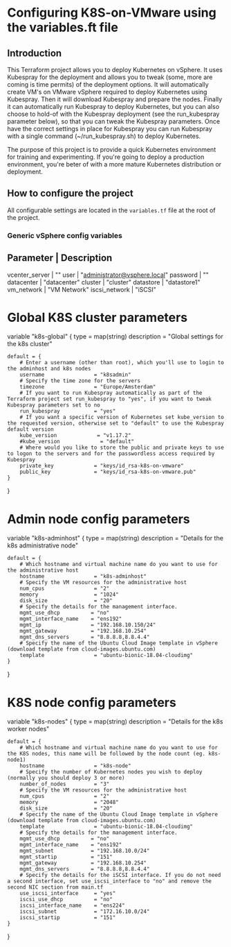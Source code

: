 # Configuring K8S-on-VMware using the variables.ft file

## Introduction

This Terraform project allows you to deploy Kubernetes on vSphere. It uses Kubespray for the deployment and allows you to tweak (some, more are coming is time permits) of the deployment options. It will automatically create VM's on VMware vSphere required to deploy Kubernetes using Kubespray. Then it will download Kubespray and prepare the nodes. Finally it can automatically run Kubespray to deploy Kubernetes, but you can also choose to hold-of with the Kubespray deployment (see the run_kubespray parameter below), so that you can tweak the Kubespray parameters. Once have the correct settings in place for Kubespray you can run Kubespray with a single command (~/run_kubespray.sh) to deploy Kubernetes.

The purpose of this project is to provide a quick Kubernetes environment for training and experimenting. If you're going to deploy a production environment, you're beter of with a more mature Kubernetes distribution or deployment.
  

## How to configure the project
All configurable settings are located in the `variables.tf` file at the root of the project.

### Generic vSphere config variables
Parameter | Description
-----------------------
vcenter_server | ""
user | "administrator@vsphere.local"
password | ""
datacenter | "datacenter"
cluster | "cluster"
datastore | "datastore1"
vm_network | "VM Network"
iscsi_network | "iSCSI"

# Global K8S cluster parameters
variable "k8s-global" {
    type                        = map(string)
    description                 = "Global settings for the k8s cluster"

    default = {
        # Enter a username (other than root), which you'll use to login to the adminhost and k8s nodes
        username                = "k8sadmin"
        # Specify the time zone for the servers
        timezone                = "Europe/Amsterdam"
        # If you want to run Kubespray automatically as part of the Terraform project set run_kubespray to "yes", if you want to tweak Kubespray parameters set to no
        run_kubespray           = "yes"
        # If you want a specific version of Kubernetes set kube_version to the requested version, otherwise set to "default" to use the Kubespray default version
        kube_version             = "v1.17.2"
        #kube_version             = "default"
        # Where would you like to store the public and private keys to use to logon to the servers and for the passwordless access required by Kubespray
        private_key             = "keys/id_rsa-k8s-on-vmware"
        public_key              = "keys/id_rsa-k8s-on-vmware.pub"
    }
}

# Admin node config parameters
variable "k8s-adminhost" {
    type                        = map(string)
    description                 = "Details for the k8s administrative node"

    default = {
        # Which hostname and virtual machine name do you want to use for the administrative host
        hostname                = "k8s-adminhost"
        # Specify the VM resources for the administrative host
        num_cpus                = "2"
        memory                  = "1024"
        disk_size               = "20"
        # Specify the details for the management interface.
        mgmt_use_dhcp          = "no"
        mgmt_interface_name    = "ens192"
        mgmt_ip                = "192.168.10.150/24"
        mgmt_gateway           = "192.168.10.254"
        mgmt_dns_servers       = "8.8.8.8,8.8.4.4"
        # Specify the name of the Ubuntu Cloud Image template in vSphere (download template from cloud-images.ubuntu.com)
        template                = "ubuntu-bionic-18.04-cloudimg"
    }
}

# K8S node config parameters
variable "k8s-nodes" {
    type                        = map(string)
    description                 = "Details for the k8s worker nodes"

    default = {
        # Which hostname and virtual machine name do you want to use for the K8S nodes, this name will be followed by the node count (eg. k8s-node1)
        hostname                = "k8s-node"
        # Specify the number of Kubernetes nodes you wish to deploy (normally you should deploy 3 or more)
        number_of_nodes         = "3"
        # Specify the VM resources for the administrative host
        num_cpus                = "2"
        memory                  = "2048"
        disk_size               = "20"
        # Specify the name of the Ubuntu Cloud Image template in vSphere (download template from cloud-images.ubuntu.com)
        template                = "ubuntu-bionic-18.04-cloudimg"
        # Specify the details for the management interface.
        mgmt_use_dhcp          = "no"
        mgmt_interface_name    = "ens192"
        mgmt_subnet            = "192.168.10.0/24"
        mgmt_startip           = "151"
        mgmt_gateway           = "192.168.10.254"
        mgmt_dns_servers       = "8.8.8.8,8.8.4.4"
        # Specify the details for the iSCSI interface. If you do not need a second interface, set use_iscsi_interface to "no" and remove the second NIC section from main.tf
        use_iscsi_interface     = "yes"
        iscsi_use_dhcp          = "no"
        iscsi_interface_name    = "ens224"
        iscsi_subnet            = "172.16.10.0/24"
        iscsi_startip           = "151"
    }
}